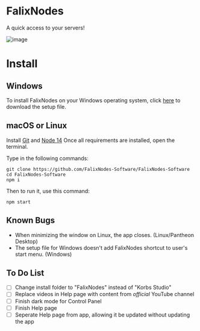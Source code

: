 # FalixNodes
A quick access to your servers!

![image](https://imgur.com/TFPV1ni.png)

# Install
## Windows
To install FalixNodes on your Windows operating system, click [here](https://github.com/FalixNodes-Software/FalixNodes-Software/releases/download/v2.0.0-Beta-2/FalixNodes-Setup.zip) to download the setup file.

## macOS or Linux
Install [Git](https://git-scm.com/downloads) and [Node 14](https://nodejs.org/en/download/current/)
Once all requirements are installed, open the terminal.

Type in the following commands:
```
git clone https://github.com/FalixNodes-Software/FalixNodes-Software
cd FalixNodes-Software
npm i
```
Then to run it, use this command:
```
npm start
```

## Known Bugs
 - When minimizing the window on Linux, the app closes. (Linux/Pantheon Desktop)
 - The setup file for Windows doesn't add FalixNodes shortcut to user's start menu. (Windows)

## To Do List
- [ ] Change install folder to "FalixNodes" instead of "Korbs Studio"
- [ ] Replace videos in Help page with content from *official* YouTube channel
- [ ] Finish dark mode for Control Panel
- [ ] Finish Help page
- [ ] Seperate Help page from app, allowing it be updated without updating the app
